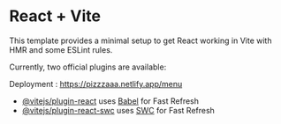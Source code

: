 # React + Vite

This template provides a minimal setup to get React working in Vite with HMR and some ESLint rules.

Currently, two official plugins are available:

Deployment : https://pizzzaaa.netlify.app/menu

- [@vitejs/plugin-react](https://github.com/vitejs/vite-plugin-react/blob/main/packages/plugin-react/README.md) uses [Babel](https://babeljs.io/) for Fast Refresh
- [@vitejs/plugin-react-swc](https://github.com/vitejs/vite-plugin-react-swc) uses [SWC](https://swc.rs/) for Fast Refresh
